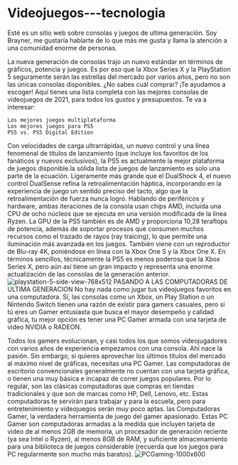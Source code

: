 # Videojuegos---tecnologia
Esté es un sitio web sobre consolas y juegos de ultima generación. Soy Brayner, me gustaría hablarte de lo que más me gusta y llama la atención a una comunidad enorme de personas.

La nueva generación de consolas trajo un nuevo estándar en términos de gráficos, potencia y juegos. Es por eso que la Xbox Series X y la PlayStation 5 seguramente serán las estrellas del mercado por varios años, pero no son las únicas consolas disponibles. 
¿No sabes cuál comprar? ¡Te ayudamos a escoger! Aquí tienes una lista completa con las mejores consolas de videojuegos de 2021, para todos los gustos y presupuestos.
Te va a interesar:

    Los mejores juegos multiplataforma
    Los mejores juegos para PS5
    PS5 vs. PS5 Digital Edition 
Con velocidades de carga ultrarrápidas, un nuevo control y una línea fenomenal de títulos de lanzamiento (que incluye los favoritos de los fanáticos y nuevos exclusivos), la PS5 es actualmente la mejor plataforma de juegos disponible.la sólida lista de juegos de lanzamiento es solo una parte de la ecuación. Ligeramente más grande que el DualShock 4, el nuevo control DualSense refina la retroalimentación háptica, incorporando en la experiencia de juego un sentido preciso del tacto, algo que la retroalimentación de fuerza nunca logró. 
Hablando de periféricos y hardware, ambas iteraciones de la consola usan chips AMD, incluida una CPU de ocho núcleos que se ejecuta en una versión modificada de la línea Ryzen. La GPU de la PS5 también es de AMD y proporciona 10,28 teraflops de potencia, además de soportar procesos que consumen muchos recursos como el trazado de rayos (ray traicing), lo que permite una iluminación más avanzada en los juegos. También viene con un reproductor de Blu-ray 4K, poniéndose en línea con la Xbox One S y la Xbox One X. En términos sencillos, técnicamente la PS5 es menos poderosa que la Xbox Series X, pero aún así tiene un gran impacto y representa una enorme actualización de las consolas de la generación anterior.
![playstation-5-side-view-768x512](https://user-images.githubusercontent.com/86369774/123339823-e8fcb280-d510-11eb-9ffe-101a12c1ed76.jpg)
PASANDO A LAS COMPUTADORAS DE ULTIMA GENERACION
No hay nada como jugar tus videojuegos favoritos en una computadora. Sí, las consolas como un Xbox, un Play Station o un Nintendo Switch tienen una razón de existir para gamers casuales, pero si tú eres un Gamer entusiasta que busca el mayor desempeño y calidad gráfica, tu mejor opción es tener una PC Gamer armada con una tarjeta de video NVIDIA o RADEON.

Todos los gamers evolucionan, y casi todos los que somos videojugadores con varios años de experiencia empezamos con una consola. Ahí nace la pasión. Sin embargo, si quieres aprovechar los últimos títulos del mercado al máximo nivel de gráficas, necesitas una PC Gamer. 
Las computadoras de escritorio convencionales generalmente no cuentan con una tarjeta gráfica, o tienen una muy básica e incapaz de correr juegos populares. Por lo regular, son las clásicas computadoras que compras en tiendas tradicionales y que son de marcas como HP, Dell, Lenovo, etc. Estas computadoras te servirán para trabajar y para la escuela, pero para entretenimiento y videojuegos serán muy poco aptas.
las Computadoras Gamer, la verdadera herramienta de juego del gamer apasionado. Estas PC Gamer son computadoras armadas a la medida que incluyen tarjeta de video de al menos 2GB de memoria, un procesador de generación reciente (ya sea Intel o Ryzen), al menos 8GB de RAM, y suficiente almacenamiento para una biblioteca de juegos considerable (recuerda que los juegos para PC regularmente son mucho más baratos). 
![PCGaming-1000x600](https://user-images.githubusercontent.com/86369774/123340123-54468480-d511-11eb-85c1-d4bb6cbc343d.jpg)
